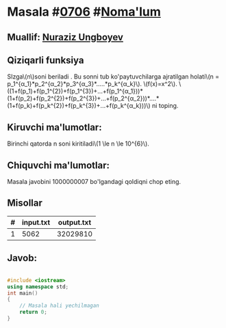 
<h1>Masala #<a href="https://robocontest.uz/tasks/0706">0706</a> #<a href="https://robocontest.uz/tasks?category=1">Noma'lum</a></h1>
<h2> Muallif: <a href="https://robocontest.uz/profile/nuraziz_imo">Nuraziz Ungboyev</a></h2>
<h2>Qiziqarli funksiya</h2>
<p>SIzga\(n\)soni beriladi . Bu sonni tub ko'paytuvchilarga ajratilgan holati\(n = p_1^{α_1}*p_2^{α_2}*p_3^{α_3}*.....*p_k^{α_k}\).
\(f(x)=x^2\).
\((1+f(p_1)+f(p_1^{2})+f(p_1^{3})+...+f(p_1^{α_1}))*(1+f(p_2)+f(p_2^{2})+f(p_2^{3})+...+f(p_2^{α_2}))*....*(1+f(p_k)+f(p_k^{2})+f(p_k^{3})+...+f(p_k^{α_k}))\)
ni toping.</p>
<h2>Kiruvchi ma'lumotlar:</h2>
<p>Birinchi qatorda n soni kiritiladi\(1 \le n \le 10^{6}\).</p>
<h2>Chiquvchi ma'lumotlar:</h2>
<p>Masala javobini 1000000007 bo'lgandagi qoldiqni chop eting.</p>
<h2>Misollar</h2>
<table>
    <thead>
        <tr>
            <th>#</th>
            <th>input.txt</th>
            <th>output.txt</th>
        </tr>
    </thead>
    <tbody>
            <tr>
                <td>1</td>
                <td>5062</td>
                <td>32029810</td>
            </tr>
    </tbody>
    </table>
    
<h2>Javob:</h2>

######
```cpp
#include <iostream>
using namespace std;
int main()
{
    // Masala hali yechilmagan
    return 0;
}
```
